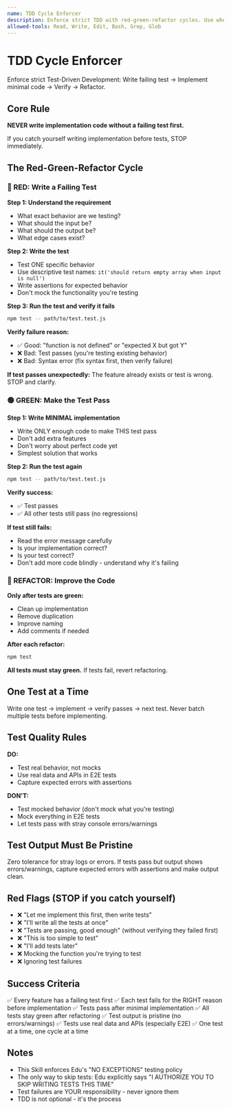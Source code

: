 ```yaml
---
name: TDD Cycle Enforcer
description: Enforce strict TDD with red-green-refactor cycles. Use when implementing new features or adding functionality.
allowed-tools: Read, Write, Edit, Bash, Grep, Glob
---
```


# TDD Cycle Enforcer

Enforce strict Test-Driven Development: Write failing test → Implement minimal code → Verify → Refactor.

## Core Rule

**NEVER write implementation code without a failing test first.**

If you catch yourself writing implementation before tests, STOP immediately.

## The Red-Green-Refactor Cycle

### 🔴 RED: Write a Failing Test

**Step 1: Understand the requirement**
- What exact behavior are we testing?
- What should the input be?
- What should the output be?
- What edge cases exist?

**Step 2: Write the test**
- Test ONE specific behavior
- Use descriptive test names: `it('should return empty array when input is null')`
- Write assertions for expected behavior
- Don't mock the functionality you're testing

**Step 3: Run the test and verify it fails**
```bash
npm test -- path/to/test.test.js
```

**Verify failure reason:**
- ✅ Good: "function is not defined" or "expected X but got Y"
- ❌ Bad: Test passes (you're testing existing behavior)
- ❌ Bad: Syntax error (fix syntax first, then verify failure)

**If test passes unexpectedly:** The feature already exists or test is wrong. STOP and clarify.

### 🟢 GREEN: Make the Test Pass

**Step 1: Write MINIMAL implementation**
- Write ONLY enough code to make THIS test pass
- Don't add extra features
- Don't worry about perfect code yet
- Simplest solution that works

**Step 2: Run the test again**
```bash
npm test -- path/to/test.test.js
```

**Verify success:**
- ✅ Test passes
- ✅ All other tests still pass (no regressions)

**If test still fails:**
- Read the error message carefully
- Is your implementation correct?
- Is your test correct?
- Don't add more code blindly - understand why it's failing

### 🔵 REFACTOR: Improve the Code

**Only after tests are green:**
- Clean up implementation
- Remove duplication
- Improve naming
- Add comments if needed

**After each refactor:**
```bash
npm test
```

**All tests must stay green.** If tests fail, revert refactoring.

## One Test at a Time

Write one test → implement → verify passes → next test. Never batch multiple tests before implementing.

## Test Quality Rules

**DO:**
- Test real behavior, not mocks
- Use real data and APIs in E2E tests
- Capture expected errors with assertions

**DON'T:**
- Test mocked behavior (don't mock what you're testing)
- Mock everything in E2E tests
- Let tests pass with stray console errors/warnings

## Test Output Must Be Pristine

Zero tolerance for stray logs or errors. If tests pass but output shows errors/warnings, capture expected errors with assertions and make output clean.

## Red Flags (STOP if you catch yourself)

- ❌ "Let me implement this first, then write tests"
- ❌ "I'll write all the tests at once"
- ❌ "Tests are passing, good enough" (without verifying they failed first)
- ❌ "This is too simple to test"
- ❌ "I'll add tests later"
- ❌ Mocking the function you're trying to test
- ❌ Ignoring test failures

## Success Criteria

✅ Every feature has a failing test first
✅ Each test fails for the RIGHT reason before implementation
✅ Tests pass after minimal implementation
✅ All tests stay green after refactoring
✅ Test output is pristine (no errors/warnings)
✅ Tests use real data and APIs (especially E2E)
✅ One test at a time, one cycle at a time

## Notes

- This Skill enforces Edu's "NO EXCEPTIONS" testing policy
- The only way to skip tests: Edu explicitly says "I AUTHORIZE YOU TO SKIP WRITING TESTS THIS TIME"
- Test failures are YOUR responsibility - never ignore them
- TDD is not optional - it's the process
